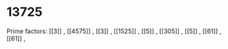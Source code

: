 # 13725

Prime factors: [[3]] , [[4575]] , [[3]] , [[1525]] , [[5]] , [[305]] , [[5]] , [[61]] , [[61]] , 